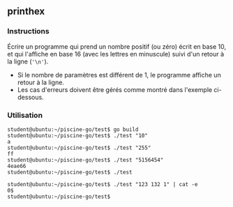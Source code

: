 ## printhex

### Instructions

Écrire un programme qui prend un nombre positif (ou zéro) écrit en base 10, et qui l'affiche en base 16 (avec les lettres en minuscule) suivi d'un retour à la ligne (`'\n'`).

-   Si le nombre de paramètres est différent de 1, le programme affiche un retour à la ligne.
-   Les cas d'erreurs doivent être gérés comme montré dans l'exemple ci-dessous.


### Utilisation

```console
student@ubuntu:~/piscine-go/test$ go build
student@ubuntu:~/piscine-go/test$ ./test "10"
a
student@ubuntu:~/piscine-go/test$ ./test "255"
ff
student@ubuntu:~/piscine-go/test$ ./test "5156454"
4eae66
student@ubuntu:~/piscine-go/test$ ./test

student@ubuntu:~/piscine-go/test$ ./test "123 132 1" | cat -e
0$
student@ubuntu:~/piscine-go/test$ 
```
